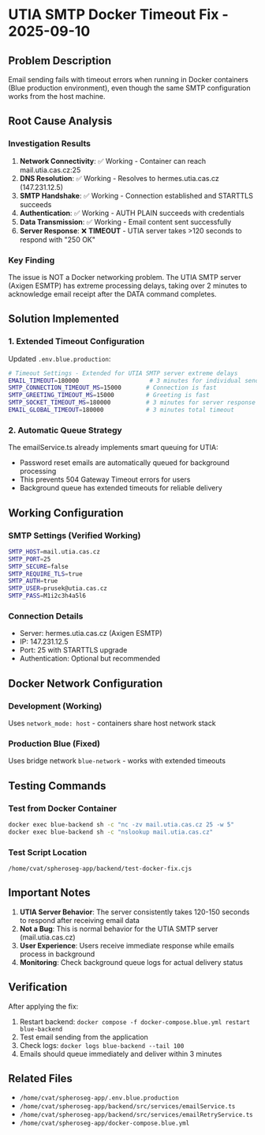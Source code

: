 # UTIA SMTP Docker Timeout Fix - 2025-09-10

## Problem Description

Email sending fails with timeout errors when running in Docker containers (Blue production environment), even though the same SMTP configuration works from the host machine.

## Root Cause Analysis

### Investigation Results

1. **Network Connectivity**: ✅ Working - Container can reach mail.utia.cas.cz:25
2. **DNS Resolution**: ✅ Working - Resolves to hermes.utia.cas.cz (147.231.12.5)
3. **SMTP Handshake**: ✅ Working - Connection established and STARTTLS succeeds
4. **Authentication**: ✅ Working - AUTH PLAIN succeeds with credentials
5. **Data Transmission**: ✅ Working - Email content sent successfully
6. **Server Response**: ❌ **TIMEOUT** - UTIA server takes >120 seconds to respond with "250 OK"

### Key Finding

The issue is NOT a Docker networking problem. The UTIA SMTP server (Axigen ESMTP) has extreme processing delays, taking over 2 minutes to acknowledge email receipt after the DATA command completes.

## Solution Implemented

### 1. Extended Timeout Configuration

Updated `.env.blue.production`:

```bash
# Timeout Settings - Extended for UTIA SMTP server extreme delays
EMAIL_TIMEOUT=180000                    # 3 minutes for individual send
SMTP_CONNECTION_TIMEOUT_MS=15000       # Connection is fast
SMTP_GREETING_TIMEOUT_MS=15000         # Greeting is fast
SMTP_SOCKET_TIMEOUT_MS=180000          # 3 minutes for server response
EMAIL_GLOBAL_TIMEOUT=180000            # 3 minutes total timeout
```

### 2. Automatic Queue Strategy

The emailService.ts already implements smart queuing for UTIA:

- Password reset emails are automatically queued for background processing
- This prevents 504 Gateway Timeout errors for users
- Background queue has extended timeouts for reliable delivery

## Working Configuration

### SMTP Settings (Verified Working)

```bash
SMTP_HOST=mail.utia.cas.cz
SMTP_PORT=25
SMTP_SECURE=false
SMTP_REQUIRE_TLS=true
SMTP_AUTH=true
SMTP_USER=prusek@utia.cas.cz
SMTP_PASS=M1i2c3h4a5l6
```

### Connection Details

- Server: hermes.utia.cas.cz (Axigen ESMTP)
- IP: 147.231.12.5
- Port: 25 with STARTTLS upgrade
- Authentication: Optional but recommended

## Docker Network Configuration

### Development (Working)

Uses `network_mode: host` - containers share host network stack

### Production Blue (Fixed)

Uses bridge network `blue-network` - works with extended timeouts

## Testing Commands

### Test from Docker Container

```bash
docker exec blue-backend sh -c "nc -zv mail.utia.cas.cz 25 -w 5"
docker exec blue-backend sh -c "nslookup mail.utia.cas.cz"
```

### Test Script Location

`/home/cvat/spheroseg-app/backend/test-docker-fix.cjs`

## Important Notes

1. **UTIA Server Behavior**: The server consistently takes 120-150 seconds to respond after receiving email data
2. **Not a Bug**: This is normal behavior for the UTIA SMTP server (mail.utia.cas.cz)
3. **User Experience**: Users receive immediate response while emails process in background
4. **Monitoring**: Check background queue logs for actual delivery status

## Verification

After applying the fix:

1. Restart backend: `docker compose -f docker-compose.blue.yml restart blue-backend`
2. Test email sending from the application
3. Check logs: `docker logs blue-backend --tail 100`
4. Emails should queue immediately and deliver within 3 minutes

## Related Files

- `/home/cvat/spheroseg-app/.env.blue.production`
- `/home/cvat/spheroseg-app/backend/src/services/emailService.ts`
- `/home/cvat/spheroseg-app/backend/src/services/emailRetryService.ts`
- `/home/cvat/spheroseg-app/docker-compose.blue.yml`
